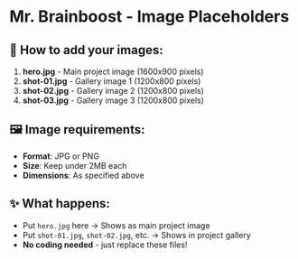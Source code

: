 # Mr. Brainboost - Image Placeholders

## 📁 **How to add your images:**

1. **hero.jpg** - Main project image (1600x900 pixels)
2. **shot-01.jpg** - Gallery image 1 (1200x800 pixels)
3. **shot-02.jpg** - Gallery image 2 (1200x800 pixels)
4. **shot-03.jpg** - Gallery image 3 (1200x800 pixels)

## 🖼️ **Image requirements:**
- **Format**: JPG or PNG
- **Size**: Keep under 2MB each
- **Dimensions**: As specified above

## ✨ **What happens:**
- Put `hero.jpg` here → Shows as main project image
- Put `shot-01.jpg`, `shot-02.jpg`, etc. → Shows in project gallery
- **No coding needed** - just replace these files!
